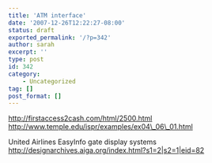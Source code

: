 ```yaml
---
title: 'ATM interface'
date: '2007-12-26T12:22:27-08:00'
status: draft
exported_permalink: '/?p=342'
author: sarah
excerpt: ''
type: post
id: 342
category:
    - Uncategorized
tag: []
post_format: []
---
```

http://firstaccess2cash.com/html/2500.html  
http://www.temple.edu/ispr/examples/ex04\_06\_01.html

United Airlines EasyInfo gate display systems  
http://designarchives.aiga.org/index.html?s1=2|s2=1|eid=82